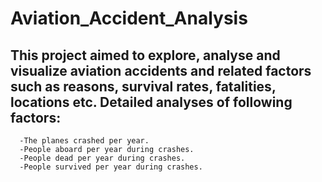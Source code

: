 # Aviation_Accident_Analysis
## This project aimed to explore, analyse and visualize aviation accidents and related factors such as reasons, survival rates, fatalities, locations etc. Detailed analyses of following factors:
      -The planes crashed per year.
      -People aboard per year during crashes.
      -People dead per year during crashes.
      -People survived per year during crashes.
